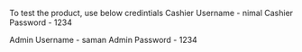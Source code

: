 To test the product, use below credintials
Cashier Username - nimal
Cashier Password - 1234

Admin Username - saman
Admin Password - 1234
